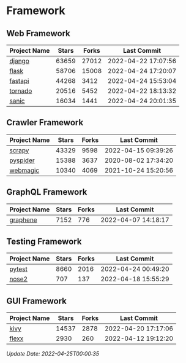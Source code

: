 # Framework

## Web Framework
| Project Name | Stars | Forks | Last Commit |
| ------------ | ----- | ----- | ----------- |
| [django](https://github.com/django/django) | 63659 | 27012 | 2022-04-22 17:07:56 |
| [flask](https://github.com/pallets/flask) | 58706 | 15008 | 2022-04-24 17:20:07 |
| [fastapi](https://github.com/tiangolo/fastapi) | 44268 | 3412 | 2022-04-24 15:53:04 |
| [tornado](https://github.com/tornadoweb/tornado) | 20516 | 5452 | 2022-04-22 18:13:32 |
| [sanic](https://github.com/sanic-org/sanic) | 16034 | 1441 | 2022-04-24 20:01:35 |

## Crawler Framework
| Project Name | Stars | Forks | Last Commit |
| ------------ | ----- | ----- | ----------- |
| [scrapy](https://github.com/scrapy/scrapy) | 43329 | 9598 | 2022-04-15 09:39:26 |
| [pyspider](https://github.com/binux/pyspider) | 15388 | 3637 | 2020-08-02 17:34:20 |
| [webmagic](https://github.com/code4craft/webmagic) | 10340 | 4069 | 2021-10-24 15:20:56 |

## GraphQL Framework
| Project Name | Stars | Forks | Last Commit |
| ------------ | ----- | ----- | ----------- |
| [graphene](https://github.com/graphql-python/graphene) | 7152 | 776 | 2022-04-07 14:18:17 |

## Testing Framework
| Project Name | Stars | Forks | Last Commit |
| ------------ | ----- | ----- | ----------- |
| [pytest](https://github.com/pytest-dev/pytest) | 8660 | 2016 | 2022-04-24 00:49:20 |
| [nose2](https://github.com/nose-devs/nose2) | 707 | 137 | 2022-04-18 15:55:29 |

## GUI Framework
| Project Name | Stars | Forks | Last Commit |
| ------------ | ----- | ----- | ----------- |
| [kivy](https://github.com/kivy/kivy) | 14537 | 2878 | 2022-04-20 17:17:06 |
| [flexx](https://github.com/flexxui/flexx) | 2930 | 260 | 2022-04-12 19:12:20 |

*Update Date: 2022-04-25T00:00:35*